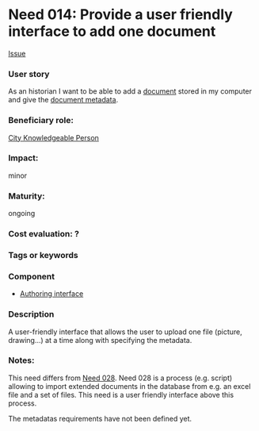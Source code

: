 
# Need 014: Provide a user friendly interface to add one document

[Issue](https://github.com/MEPP-team/RICT/issues/15)

### User story

As an historian I want to be able to add a [document](Definitions.md#document) stored in my computer and give the [document metadata](Definitions.md#document-metadata).

### Beneficiary role: 
[City Knowledgeable Person](https://github.com/MEPP-team/RICT/blob/master/Doc/Devel/Needs/Roles.md#city-knowledgeable-person)

### Impact: 
minor

### Maturity: 
ongoing

### Cost evaluation: ?

### Tags or keywords

### Component
 * [Authoring interface](Definitions.md#authoring-interface)

### Description
A user-friendly interface that allows the user to upload one file (picture, drawing...) at a time along with specifying the metadata.
 
### Notes:
This need differs from [Need 028](https://github.com/MEPP-team/RICT/blob/master/Doc/Devel/Needs/Need028.md). Need 028 is a process (e.g. script) allowing to import extended documents in the database from e.g. an excel file and a set of files. This need is a user friendly interface above this process.

The metadatas requirements have not been defined yet.
